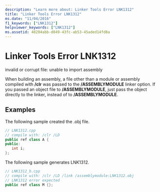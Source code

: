 ```yaml
---
description: "Learn more about: Linker Tools Error LNK1312"
title: "Linker Tools Error LNK1312"
ms.date: "11/04/2016"
f1_keywords: ["LNK1312"]
helpviewer_keywords: ["LNK1312"]
ms.assetid: 48284abb-d849-43fc-ab53-45aded14fd8a
---
```

# Linker Tools Error LNK1312

invalid or corrupt file: unable to import assembly

When building an assembly, a file other than a module or assembly compiled with **/clr** was passed to the **/ASSEMBLYMODULE** linker option.  If you passed an object file to **/ASSEMBLYMODULE**, just pass the object directly to the linker, instead of to **/ASSEMBLYMODULE**.

## Examples

The following sample created the .obj file.

```cpp
// LNK1312.cpp
// compile with: /clr /LD
public ref class A {
public:
   int i;
};
```

The following sample generates LNK1312.

```cpp
// LNK1312_b.cpp
// compile with: /clr /LD /link /assemblymodule:LNK1312.obj
// LNK1312 error expected
public ref class M {};
```
